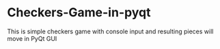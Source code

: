 # Checkers-Game-in-pyqt
This is simple checkers game with console input and resulting pieces will move in PyQt GUI
